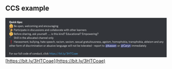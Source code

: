 

## CCS example
![image.png](../../../Resources/e548d588-84e5-402f-8c1c-07fdbb0a5a0a.png)
[https://bit.ly/3HTCoae](https://bit.ly/3HTCoae) 
